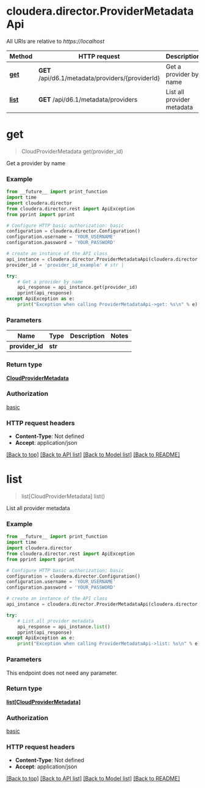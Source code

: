 # cloudera.director.ProviderMetadataApi

All URIs are relative to *https://localhost*

Method | HTTP request | Description
------------- | ------------- | -------------
[**get**](ProviderMetadataApi.md#get) | **GET** /api/d6.1/metadata/providers/{providerId} | Get a provider by name
[**list**](ProviderMetadataApi.md#list) | **GET** /api/d6.1/metadata/providers | List all provider metadata


# **get**
> CloudProviderMetadata get(provider_id)

Get a provider by name



### Example
```python
from __future__ import print_function
import time
import cloudera.director
from cloudera.director.rest import ApiException
from pprint import pprint

# Configure HTTP basic authorization: basic
configuration = cloudera.director.Configuration()
configuration.username = 'YOUR_USERNAME'
configuration.password = 'YOUR_PASSWORD'

# create an instance of the API class
api_instance = cloudera.director.ProviderMetadataApi(cloudera.director.ApiClient(configuration))
provider_id = 'provider_id_example' # str | 

try:
    # Get a provider by name
    api_response = api_instance.get(provider_id)
    pprint(api_response)
except ApiException as e:
    print("Exception when calling ProviderMetadataApi->get: %s\n" % e)
```

### Parameters

Name | Type | Description  | Notes
------------- | ------------- | ------------- | -------------
 **provider_id** | **str**|  | 

### Return type

[**CloudProviderMetadata**](CloudProviderMetadata.md)

### Authorization

[basic](../README.md#basic)

### HTTP request headers

 - **Content-Type**: Not defined
 - **Accept**: application/json

[[Back to top]](#) [[Back to API list]](../README.md#documentation-for-api-endpoints) [[Back to Model list]](../README.md#documentation-for-models) [[Back to README]](../README.md)

# **list**
> list[CloudProviderMetadata] list()

List all provider metadata



### Example
```python
from __future__ import print_function
import time
import cloudera.director
from cloudera.director.rest import ApiException
from pprint import pprint

# Configure HTTP basic authorization: basic
configuration = cloudera.director.Configuration()
configuration.username = 'YOUR_USERNAME'
configuration.password = 'YOUR_PASSWORD'

# create an instance of the API class
api_instance = cloudera.director.ProviderMetadataApi(cloudera.director.ApiClient(configuration))

try:
    # List all provider metadata
    api_response = api_instance.list()
    pprint(api_response)
except ApiException as e:
    print("Exception when calling ProviderMetadataApi->list: %s\n" % e)
```

### Parameters
This endpoint does not need any parameter.

### Return type

[**list[CloudProviderMetadata]**](CloudProviderMetadata.md)

### Authorization

[basic](../README.md#basic)

### HTTP request headers

 - **Content-Type**: Not defined
 - **Accept**: application/json

[[Back to top]](#) [[Back to API list]](../README.md#documentation-for-api-endpoints) [[Back to Model list]](../README.md#documentation-for-models) [[Back to README]](../README.md)

